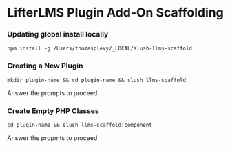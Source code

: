 LifterLMS Plugin Add-On Scaffolding
===================================

### Updating global install locally

`npm install -g /Users/thomasplevy/_LOCAL/slush-llms-scaffold`

### Creating a New Plugin

`mkdir plugin-name && cd plugin-name && slush llms-scaffold`

Answer the prompts to proceed

### Create Empty PHP Classes

`cd plugin-name && slush llms-scaffold:component`

Answer the propmts to proceed